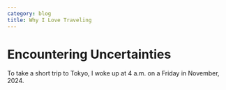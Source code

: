 ```yaml
---
category: blog
title: Why I Love Traveling
---
```


# Encountering Uncertainties
To take a short trip to Tokyo, I woke up at 4 a.m. on a Friday in November, 2024.
